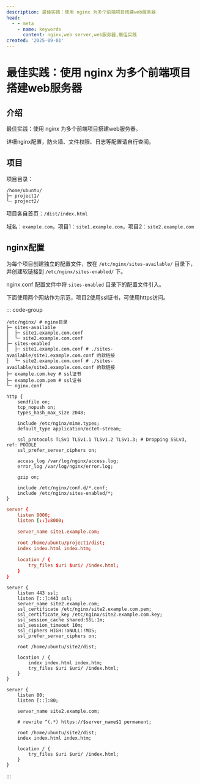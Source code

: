 ```yaml
---
description: 最佳实践：使用 nginx 为多个前端项目搭建web服务器
head:
  - - meta
    - name: keywords
      content: nginx,web server,web服务器,最佳实践
created: '2025-09-01'
---
```


# 最佳实践：使用 nginx 为多个前端项目搭建web服务器

## 介绍

最佳实践：使用 nginx 为多个前端项目搭建web服务器。

详细nginx配置，防火墙、文件权限、日志等配置请自行查阅。

## 项目

项目目录：

<div class="code-JetBrains"/>

```text
/home/ubuntu/
├─ project1/
└─ project2/
```

项目各自首页：`/dist/index.html`

域名：`example.com`，项目1：`site1.example.com`，项目2：`site2.example.com`

## nginx配置

为每个项目创建独立的配置文件，放在 `/etc/nginx/sites-available/` 目录下，并创建软链接到 `/etc/nginx/sites-enabled/` 下。

nginx.conf 配置文件中将 `sites-enabled` 目录下的配置文件引入。

下面使用两个网站作为示范，项目2使用ssl证书，可使用https访问。

<div class="code-JetBrains"/>

::: code-group

```text [目录结构]
/etc/nginx/ # nginx目录
├─ sites-available
│  ├─ site1.example.com.conf
│  └─ site2.example.com.conf
├─ sites-enabled
│  ├─ site1.example.com.conf # ./sites-available/site1.example.com.conf 的软链接
│  └─ site2.example.com.conf # ./sites-available/site2.example.com.conf 的软链接
├─ example.com.key # ssl证书
├─ example.com.pem # ssl证书
└─ nginx.conf
```

```conf{18} [nginx.conf]
http {
	sendfile on;
	tcp_nopush on;
	types_hash_max_size 2048;

	include /etc/nginx/mime.types;
	default_type application/octet-stream;

	ssl_protocols TLSv1 TLSv1.1 TLSv1.2 TLSv1.3; # Dropping SSLv3, ref: POODLE
	ssl_prefer_server_ciphers on;

	access_log /var/log/nginx/access.log;
	error_log /var/log/nginx/error.log;

	gzip on;

	include /etc/nginx/conf.d/*.conf;
	include /etc/nginx/sites-enabled/*;
}
```

```conf [site1.example.com.conf]
server {
	listen 8000;
	listen [::]:8000;

	server_name site1.example.com;

	root /home/ubuntu/project1/dist;
	index index.html index.htm;

	location / {
		try_files $uri $uri/ /index.html;
	}
}
```

```conf{2-6} [site2.example.com.conf]
server {
	listen 443 ssl;
	listen [::]:443 ssl;
	server_name site2.example.com;
	ssl_certificate /etc/nginx/site2.example.com.pem;
	ssl_certificate_key /etc/nginx/site2.example.com.key;
	ssl_session_cache shared:SSL:1m;
	ssl_session_timeout 10m;
	ssl_ciphers HIGH:!aNULL:!MD5;
	ssl_prefer_server_ciphers on;

	root /home/ubuntu/site2/dist;

	location / {
		index index.html index.htm;
		try_files $uri $uri/ /index.html;
	}
}

server {
	listen 80;
	listen [::]:80;

	server_name site2.example.com;

	# rewrite ^(.*) https://$server_name$1 permanent;

	root /home/ubuntu/site2/dist;
	index index.html index.htm;

	location / {
		try_files $uri $uri/ /index.html;
	}
}
```

:::
